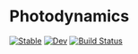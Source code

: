 # Photodynamics

[![Stable](https://img.shields.io/badge/docs-stable-blue.svg)](https://langfzac.github.io/Photodynamics.jl/stable)
[![Dev](https://img.shields.io/badge/docs-dev-blue.svg)](https://langfzac.github.io/Photodynamics.jl/dev)
[![Build Status](https://github.com/langfzac/Photodynamics.jl/workflows/CI/badge.svg)](https://github.com/langfzac/Photodynamics.jl/actions)
